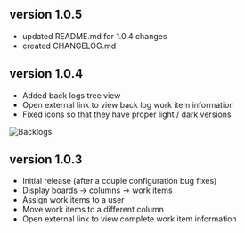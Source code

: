 ## version 1.0.5

-   updated README.md for 1.0.4 changes
-   created CHANGELOG.md

## version 1.0.4

-   Added back logs tree view
-   Open external link to view back log work item information
-   Fixed icons so that they have proper light / dark versions

![Backlogs](https://i.postimg.cc/bw36v4jZ/screenshot-5.png)

## version 1.0.3

-   Initial release (after a couple configuration bug fixes)
-   Display boards -> columns -> work items
-   Assign work items to a user
-   Move work items to a different column
-   Open external link to view complete work item information
